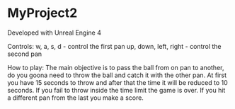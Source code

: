 # MyProject2

Developed with Unreal Engine 4

Controls:
w, a, s, d - control the first pan
up, down, left, right - control the second pan

How to play:
The main objective is to pass the ball from on pan to another,
do you goona need to throw the ball and catch it with the other pan.
At first you have 15 seconds to throw and after that the time it will be reduced to 10 seconds.
If you fail to throw inside the time limit the game is over.
If you hit a different pan from the last you make a score.

